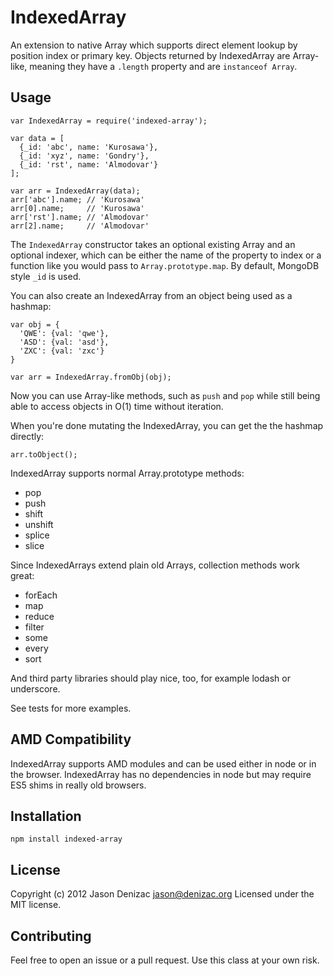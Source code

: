 # IndexedArray

An extension to native Array which supports direct element lookup by position index or primary key. Objects returned by IndexedArray are Array-like, meaning they have a `.length` property and are `instanceof Array`.

## Usage

    var IndexedArray = require('indexed-array');

    var data = [
      {_id: 'abc', name: 'Kurosawa'},
      {_id: 'xyz', name: 'Gondry'},
      {_id: 'rst', name: 'Almodovar'}
    ];

    var arr = IndexedArray(data);
    arr['abc'].name; // 'Kurosawa'
    arr[0].name;     // 'Kurosawa'
    arr['rst'].name; // 'Almodovar'
    arr[2].name;     // 'Almodovar'

The `IndexedArray` constructor takes an optional existing Array and an optional indexer, which can be either the name of the property to index or a function like you would pass to `Array.prototype.map`. By default, MongoDB style `_id` is used.

You can also create an IndexedArray from an object being used as a hashmap:

    var obj = {
      'QWE': {val: 'qwe'},
      'ASD': {val: 'asd'},
      'ZXC': {val: 'zxc'}
    }

    var arr = IndexedArray.fromObj(obj);

Now you can use Array-like methods, such as `push` and `pop` while still being able to access objects in O(1) time without iteration.

When you're done mutating the IndexedArray, you can get the the hashmap directly:

    arr.toObject();


IndexedArray supports normal Array.prototype methods:

 - pop
 - push
 - shift
 - unshift
 - splice
 - slice

Since IndexedArrays extend plain old Arrays, collection methods work great:

 - forEach
 - map
 - reduce
 - filter
 - some
 - every
 - sort

And third party libraries should play nice, too, for example lodash or underscore.

See tests for more examples.

## AMD Compatibility

IndexedArray supports AMD modules and can be used either in node or in the browser. IndexedArray has no dependencies in node but may require ES5 shims in really old browsers.

## Installation

    npm install indexed-array

## License
Copyright (c) 2012 Jason Denizac <jason@denizac.org>
Licensed under the MIT license.

## Contributing
Feel free to open an issue or a pull request. Use this class at your own risk.